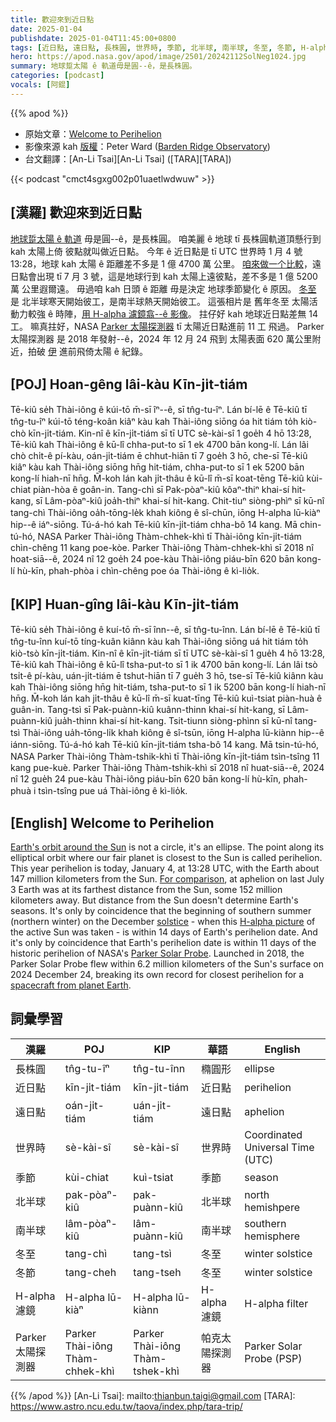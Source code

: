 ```yaml
---
title: 歡迎來到近日點
date: 2025-01-04
publishdate: 2025-01-04T11:45:00+0800
tags: [近日點, 遠日點, 長株圓, 世界時, 季節, 北半球, 南半球, 冬至, 冬節, H-alpha 濾鏡, Parker 太陽探測船]
hero: https://apod.nasa.gov/apod/image/2501/20242112SolNeg1024.jpg
summary: 地球踅太陽 ê 軌道毋是圓--ê，是長株圓。
categories: [podcast]
vocals: [阿錕]
---
```


{{% apod %}}

- 原始文章：[Welcome to Perihelion](https://apod.nasa.gov/apod/ap250104.html)
- 影像來源 kah [版權][copyright]：Peter Ward ([Barden Ridge Observatory](http://www.atscope.com.au/BRO/bardenridgeobs.html))
- 台文翻譯：[An-Li Tsai][An-Li Tsai] ([TARA][TARA])

{{< podcast "cmct4sgxg002p01uaetlwdwuw" >}}

## [漢羅] 歡迎來到近日點
[地球踅太陽 ê 軌道][Earth's orbit around the Sun] 毋是圓--ê，是長株圓。
咱美麗 ê 地球 tī 長株圓軌道頂懸行到 kah 太陽上倚 彼點就叫做近日點。 
今年 ê 近日點是 tī UTC 世界時 1 月 4 號 13:28，地球 kah 太陽 ê 距離差不多是 1 億 4700 萬 公里。
[咱來做一个比較][For comparison]，遠日點會出現 tī 7 月 3 號，這是地球行到 kah 太陽上遠彼點，差不多是 1 億 5200 萬 公里遐爾遠。
毋過咱 kah 日頭 ê 距離 毋是決定 地球季節變化 ê 原因。
[冬至][solstice] 是 北半球寒天開始彼工，是南半球熱天開始彼工。
這張相片是 舊年冬至 太陽活動力較強 ê 時陣，[用 H-alpha 濾鏡翕--ê 影像][H-alpha picture]。
拄仔好 kah 地球近日點差無 14 工。
嘛真拄好，NASA [Parker 太陽探測器][Parker Solar Probe] tī 太陽近日點進前 11 工 飛過。
Parker 太陽探測器 是 2018 年發射--ê，2024 年 12 月 24 飛到 太陽表面 620 萬公里附近，拍破 [伊][spacecraft from planet Earth] 進前飛倚太陽 ê 紀錄。

## [POJ] Hoan-gêng lâi-kàu Kīn-ji̍t-tiám
Tē-kiû se̍h Thài-iông ê kúi-tō m̄-sī îⁿ--ê, sī tn̂g-tu-îⁿ.
Lán bí-lē ê Tē-kiû tī tn̂g-tu-îⁿ kúi-tō téng-koân kiâⁿ kàu kah Thài-iông siōng óa hit tiám to̍h kiò-chò kīn-ji̍t-tiám.
Kin-nî ê kīn-ji̍t-tiám sī tī UTC sè-kài-sî 1 goe̍h 4 hō 13:28, Tē-kiû kah Thài-iông ê kū-lî chha-put-to sī 1 ek 4700 bān kong-lí.
Lán lâi chò chi̍t-ê pí-kàu, oán-ji̍t-tiám ē chhut-hiān tī 7 goe̍h 3 hō, che-sī Tē-kiû kiâⁿ kàu kah Thài-iông siōng hn̄g hit-tiám, chha-put-to sī 1 ek 5200 bān kong-lí hiah-nī hn̄g.
M̄-koh lán kah ji̍t-thâu ê kū-lî m̄-sī koat-tēng Tē-kiû kùi-chiat piàn-hòa ê goân-in.
Tang-chì sī Pak-pòaⁿ-kiû kôaⁿ-thiⁿ khai-sí hit-kang, sī Lâm-pòaⁿ-kiû joa̍h-thiⁿ khai-sí hit-kang.
Chit-tiuⁿ siòng-phìⁿ sī kū-nî tang-chì Thài-iông oa̍h-tōng-le̍k khah kiông ê sî-chūn, iōng H-alpha lū-kiàⁿ hip--ê iáⁿ-siōng.
Tú-á-hó kah Tē-kiû kīn-ji̍t-tiám chha-bô 14 kang.
Mā chin-tú-hó, NASA Parker Thài-iông Thàm-chhek-khì tī Thài-iông kīn-ji̍t-tiám chìn-chêng 11 kang poe-kòe.
Parker Thài-iông Thàm-chhek-khì sī 2018 nî hoat-siā--ê, 2024 nî 12 goe̍h 24 poe-kàu Thài-iông piáu-bīn 620 bān kong-lí hù-kīn, phah-phòa i chìn-chêng poe óa Thài-iông ê kì-lio̍k.

## [KIP] Huan-gîng lâi-kàu Kīn-ji̍t-tiám
Tē-kiû se̍h Thài-iông ê kuí-tō m̄-sī înn--ê, sī tn̂g-tu-înn.
Lán bí-lē ê Tē-kiû tī tn̂g-tu-înn kuí-tō tíng-kuân kiânn kàu kah Thài-iông siōng uá hit tiám to̍h kiò-tsò kīn-ji̍t-tiám.
Kin-nî ê kīn-ji̍t-tiám sī tī UTC sè-kài-sî 1 gue̍h 4 hō 13:28, Tē-kiû kah Thài-iông ê kū-lî tsha-put-to sī 1 ik 4700 bān kong-lí.
Lán lâi tsò tsi̍t-ê pí-kàu, uán-ji̍t-tiám ē tshut-hiān tī 7 gue̍h 3 hō, tse-sī Tē-kiû kiânn kàu kah Thài-iông siōng hn̄g hit-tiám, tsha-put-to sī 1 ik 5200 bān kong-lí hiah-nī hn̄g.
M̄-koh lán kah ji̍t-thâu ê kū-lî m̄-sī kuat-tīng Tē-kiû kuì-tsiat piàn-huà ê guân-in.
Tang-tsì sī Pak-puànn-kiû kuânn-thinn khai-sí hit-kang, sī Lâm-puànn-kiû jua̍h-thinn khai-sí hit-kang.
Tsit-tiunn siòng-phìnn sī kū-nî tang-tsì Thài-iông ua̍h-tōng-li̍k khah kiông ê sî-tsūn, iōng H-alpha lū-kiànn hip--ê iánn-siōng.
Tú-á-hó kah Tē-kiû kīn-ji̍t-tiám tsha-bô 14 kang.
Mā tsin-tú-hó, NASA Parker Thài-iông Thàm-tshik-khì tī Thài-iông kīn-ji̍t-tiám tsìn-tsîng 11 kang pue-kuè.
Parker Thài-iông Thàm-tshik-khì sī 2018 nî huat-siā--ê, 2024 nî 12 gue̍h 24 pue-kàu Thài-iông piáu-bīn 620 bān kong-lí hù-kīn, phah-phuà i tsìn-tsîng pue uá Thài-iông ê kì-lio̍k.

## [English] Welcome to Perihelion
[Earth's orbit around the Sun][Earth's orbit around the Sun] is not a circle, it's an ellipse.
The point along its elliptical orbit where our fair planet is closest to the Sun is called perihelion.
This year perihelion is today, January 4, at 13:28 UTC, with the Earth about 147 million kilometers from the Sun.
[For comparison][For comparison], at aphelion on last July 3 Earth was at its farthest distance from the Sun, some 152 million kilometers away.
But distance from the Sun doesn't determine Earth's seasons.
It's only by coincidence that the beginning of southern summer (northern winter) on the December [solstice][solstice] - when this [H-alpha picture][H-alpha picture] of the active Sun was taken - is within 14 days of Earth's perihelion date.
And it's only by coincidence that Earth's perihelion date is within 11 days of the historic perihelion of NASA's [Parker Solar Probe][Parker Solar Probe].
Launched in 2018, the Parker Solar Probe flew within 6.2 million kilometers of the Sun's surface on 2024 December 24, breaking its own record for closest perihelion for a [spacecraft from planet Earth][spacecraft from planet Earth].

## 詞彙學習
|漢羅|POJ|KIP|華語|English|
|-|-|-|-|-|
| 長株圓 | tn̂g-tu-îⁿ | tn̂g-tu-înn | 橢圓形 | ellipse |
| 近日點 | kīn-ji̍t-tiám | kīn-ji̍t-tiám | 近日點 | perihelion |
| 遠日點 | oán-ji̍t-tiám | uán-ji̍t-tiám | 遠日點 | aphelion |
| 世界時 | sè-kài-sî | sè-kài-sî | 世界時 | Coordinated Universal Time (UTC) |
| 季節 | kùi-chiat | kuì-tsiat | 季節 | season |
| 北半球 | pak-pòaⁿ-kiû | pak-puànn-kiû | 北半球 | north hemishpere |
| 南半球 | lâm-pòaⁿ-kiû | lâm-puànn-kiû | 南半球 | southern hemisphere |
| 冬至 | tang-chì | tang-tsì | 冬至 | winter solstice |
| 冬節 | tang-cheh | tang-tseh | 冬至 | winter solstice |
| H-alpha 濾鏡 | H-alpha lū-kiàⁿ | H-alpha lū-kiànn | H-alpha 濾鏡 | H-alpha filter |
| Parker 太陽探測器 | Parker Thài-iông Thàm-chhek-khì | Parker Thài-iông Thàm-tshek-khì | 帕克太陽探測器 | Parker Solar Probe (PSP) |

{{% /apod %}}
[An-Li Tsai]: mailto:thianbun.taigi@gmail.com
[TARA]: https://www.astro.ncu.edu.tw/taova/index.php/tara-trip/

[copyright]: https://apod.nasa.gov/apod/fap/lib/about_apod.html#srapply
[License3]: https://creativecommons.org/licenses/by-nc-nd/3.0/
[License2]:https://creativecommons.org/licenses/by-nc-nd/2.0/

[Earth's orbit around the Sun]:https://earthsky.org/tonight/earth-comes-closest-to-sun-every-year-in-early-january/
[For comparison]:https://www.timeanddate.com/astronomy/perihelion-aphelion-solstice.html
[solstice]:https://apod.nasa.gov/apod/ap241221.html
[H-alpha picture]:https://www.atscope.com.au/BRO/gallery699.html
[Parker Solar Probe]:https://science.nasa.gov/mission/parker-solar-probe/
[spacecraft from planet Earth]:https://blogs.nasa.gov/parkersolarprobe/
